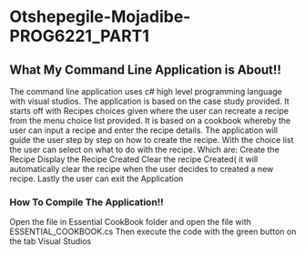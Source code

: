 # Otshepegile-Mojadibe-PROG6221_PART1
## What My Command Line Application is About!!
The command line application uses c# high level programming language with visual studios.
The application is based on the case study provided.
It starts off with Recipes choices given where the user can recreate a recipe from the menu choice list provided.
It is based on a cookbook whereby the user can input a recipe and enter the recipe details. 
The application will guide the user step by step on how to create the recipe.
With the choice list the user can select on what to do with the recipe.
Which are:
Create the Recipe
Display the Recipe Created
Clear the recipe Created( it will automatically clear the recipe when the user decides to created a new recipe.
Lastly the user can exit the Application
### How To Compile The Application!!
Open the file in Essential CookBook folder and open the file with ESSENTIAL_COOKBOOK.cs
Then execute the code with the green button on the tab
Visual Studios
